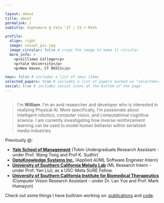 ```yaml
---

layout: about
title: about
permalink: /
subtitle: Sophomore @ Yale '27 | CS + Math

profile:
  align: right
  image: casual_pic.jpg
  image_circular: false # crops the image to make it circular
  more_info: >
    <p>Silliman College</p>
    <p>Yale University</p>
    <p>New Haven, CT 06511</p>

news: false # includes a list of news items
selected_papers: true # includes a list of papers marked as "selected={true}"
social: true # includes social icons at the bottom of the page
---
```


<div class="typing-container">
  <h2 id="typing-effect"></h2>
</div>

<script>
  const text = "Hello 👋!";
  const typingSpeed = 100; // milliseconds per character
  let i = 0;

  function typeWriter() {
    if (i < text.length) {
      document.getElementById("typing-effect").textContent += text.charAt(i);
      i++;
      setTimeout(typeWriter, typingSpeed);
    }
  }

  document.addEventListener("DOMContentLoaded", typeWriter);
</script>

> I'm **William**. I'm an avid researcher and developer who is interested in realizing Physical AI.  More specifically, I'm passionate about intelligent robotics, computer vision, and computational cognitive science. I am currently investigating how inverse reinforcement learning can be used to model human behavior within serialized media industries.

Previously @:
- **[Yale School of Management](https://som.yale.edu/)** (Tobin Undergraduate Research Assistant - under Prof. Wang Tong and Prof K. Sudhir)
- **[OptoKnowledge Systems Inc.](https://oksi.ai/)** (Applied AI/ML Software Engineer Intern)
- **[University of Southern California Melady Lab](https://melady.usc.edu/)** (ML Research Intern - under Prof. Yan Liu); as a USC-Meta SURE Fellow.
- **[University of Southern California Institute for Biomedical Therapeutics](https://ibt.usc.edu/)** (Computer Vision Research Assistant - under Dr. Lan Yue and Prof. Mark Humayun)

Check out some things I have built/am working on: [publications](https://scholar.google.com/citations?user=cinjCSwAAAAJ&hl=en&authuser=1) and [code](https://github.com/williamhuang08).

